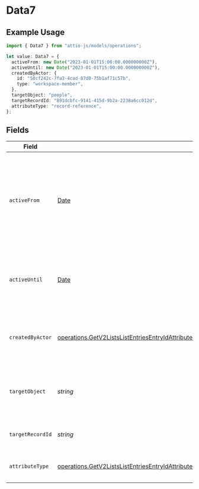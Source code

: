 # Data7

## Example Usage

```typescript
import { Data7 } from "attio-js/models/operations";

let value: Data7 = {
  activeFrom: new Date("2023-01-01T15:00:00.000000000Z"),
  activeUntil: new Date("2023-01-01T15:00:00.000000000Z"),
  createdByActor: {
    id: "50cf242c-7fa3-4cad-87d0-75b1af71c57b",
    type: "workspace-member",
  },
  targetObject: "people",
  targetRecordId: "891dcbfc-9141-415d-9b2a-2238a6cc012d",
  attributeType: "record-reference",
};
```

## Fields

| Field                                                                                                                                                                                                                                                                                                                | Type                                                                                                                                                                                                                                                                                                                 | Required                                                                                                                                                                                                                                                                                                             | Description                                                                                                                                                                                                                                                                                                          | Example                                                                                                                                                                                                                                                                                                              |
| -------------------------------------------------------------------------------------------------------------------------------------------------------------------------------------------------------------------------------------------------------------------------------------------------------------------- | -------------------------------------------------------------------------------------------------------------------------------------------------------------------------------------------------------------------------------------------------------------------------------------------------------------------- | -------------------------------------------------------------------------------------------------------------------------------------------------------------------------------------------------------------------------------------------------------------------------------------------------------------------- | -------------------------------------------------------------------------------------------------------------------------------------------------------------------------------------------------------------------------------------------------------------------------------------------------------------------- | -------------------------------------------------------------------------------------------------------------------------------------------------------------------------------------------------------------------------------------------------------------------------------------------------------------------- |
| `activeFrom`                                                                                                                                                                                                                                                                                                         | [Date](https://developer.mozilla.org/en-US/docs/Web/JavaScript/Reference/Global_Objects/Date)                                                                                                                                                                                                                        | :heavy_check_mark:                                                                                                                                                                                                                                                                                                   | The point in time at which this value was made "active". `active_from` can be considered roughly analogous to `created_at`.                                                                                                                                                                                          | 2023-01-01T15:00:00.000000000Z                                                                                                                                                                                                                                                                                       |
| `activeUntil`                                                                                                                                                                                                                                                                                                        | [Date](https://developer.mozilla.org/en-US/docs/Web/JavaScript/Reference/Global_Objects/Date)                                                                                                                                                                                                                        | :heavy_check_mark:                                                                                                                                                                                                                                                                                                   | The point in time at which this value was deactivated. If `null`, the value is active.                                                                                                                                                                                                                               | 2023-01-01T15:00:00.000000000Z                                                                                                                                                                                                                                                                                       |
| `createdByActor`                                                                                                                                                                                                                                                                                                     | [operations.GetV2ListsListEntriesEntryIdAttributesAttributeValuesDataEntriesAttributesValuesResponse200ApplicationJSONResponseBody7CreatedByActor](../../models/operations/getv2listslistentriesentryidattributesattributevaluesdataentriesattributesvaluesresponse200applicationjsonresponsebody7createdbyactor.md) | :heavy_check_mark:                                                                                                                                                                                                                                                                                                   | The actor that created this value.                                                                                                                                                                                                                                                                                   | {<br/>"type": "workspace-member",<br/>"id": "50cf242c-7fa3-4cad-87d0-75b1af71c57b"<br/>}                                                                                                                                                                                                                             |
| `targetObject`                                                                                                                                                                                                                                                                                                       | *string*                                                                                                                                                                                                                                                                                                             | :heavy_check_mark:                                                                                                                                                                                                                                                                                                   | A slug identifying the object that the referenced record belongs to.                                                                                                                                                                                                                                                 | people                                                                                                                                                                                                                                                                                                               |
| `targetRecordId`                                                                                                                                                                                                                                                                                                     | *string*                                                                                                                                                                                                                                                                                                             | :heavy_check_mark:                                                                                                                                                                                                                                                                                                   | A UUID to identify the referenced record.                                                                                                                                                                                                                                                                            | 891dcbfc-9141-415d-9b2a-2238a6cc012d                                                                                                                                                                                                                                                                                 |
| `attributeType`                                                                                                                                                                                                                                                                                                      | [operations.GetV2ListsListEntriesEntryIdAttributesAttributeValuesDataEntriesAttributesValuesResponse200ApplicationJSONResponseBody7AttributeType](../../models/operations/getv2listslistentriesentryidattributesattributevaluesdataentriesattributesvaluesresponse200applicationjsonresponsebody7attributetype.md)   | :heavy_check_mark:                                                                                                                                                                                                                                                                                                   | The attribute type of the value.                                                                                                                                                                                                                                                                                     | record-reference                                                                                                                                                                                                                                                                                                     |